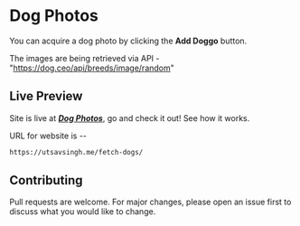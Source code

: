 # Dog Photos

You can acquire a dog photo by clicking the **Add Doggo** button.

The images are being retrieved via API - "https://dog.ceo/api/breeds/image/random"

## Live Preview

Site is live at [***Dog Photos***](https://utsavsingh.me/fetch-dogs/), go and check it out!
See how it works.

URL for website is --

```bash
https://utsavsingh.me/fetch-dogs/
```

## Contributing
Pull requests are welcome. For major changes, please open an issue first to discuss what you would like to change.
